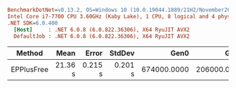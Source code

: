 ``` ini

BenchmarkDotNet=v0.13.2, OS=Windows 10 (10.0.19044.1889/21H2/November2021Update)
Intel Core i7-7700 CPU 3.60GHz (Kaby Lake), 1 CPU, 8 logical and 4 physical cores
.NET SDK=6.0.400
  [Host]     : .NET 6.0.8 (6.0.822.36306), X64 RyuJIT AVX2
  DefaultJob : .NET 6.0.8 (6.0.822.36306), X64 RyuJIT AVX2


```
|     Method |    Mean |   Error |  StdDev |        Gen0 |        Gen1 |       Gen2 | Allocated |
|----------- |--------:|--------:|--------:|------------:|------------:|-----------:|----------:|
| EPPlusFree | 21.36 s | 0.215 s | 0.201 s | 674000.0000 | 206000.0000 | 11000.0000 |   5.39 GB |
